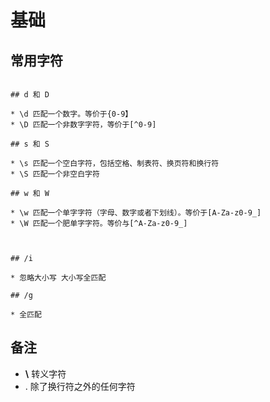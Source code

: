 # 基础

## 常用字符

``` 

## d 和 D

* \d 匹配一个数字。等价于{0-9】
* \D 匹配一个非数字字符，等价于[^0-9]

## s 和 S

* \s 匹配一个空白字符，包括空格、制表符、换页符和换行符
* \S 匹配一个非空白字符

## w 和 W

* \w 匹配一个单字字符（字母、数字或者下划线）。等价于[A-Za-z0-9_]
* \W 匹配一个肥单字字符。等价与[^A-Za-z0-9_]

 

## /i

* 忽略大小写 大小写全匹配

## /g

* 全匹配

```

## 备注

* **\\** 转义字符
*  \. 除了换行符之外的任何字符
